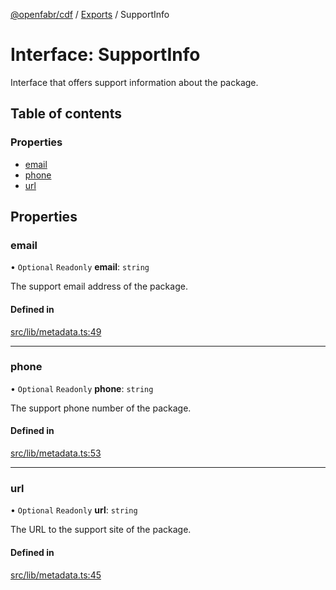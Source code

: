 [@openfabr/cdf](../README.md) / [Exports](../modules.md) / SupportInfo

# Interface: SupportInfo

Interface that offers support information about the package.

## Table of contents

### Properties

- [email](SupportInfo.md#email)
- [phone](SupportInfo.md#phone)
- [url](SupportInfo.md#url)

## Properties

### email

• `Optional` `Readonly` **email**: `string`

The support email address of the package.

#### Defined in

[src/lib/metadata.ts:49](https://github.com/openfabr/cdf/blob/18ec52e/core/typescript/src/lib/metadata.ts#L49)

___

### phone

• `Optional` `Readonly` **phone**: `string`

The support phone number of the package.

#### Defined in

[src/lib/metadata.ts:53](https://github.com/openfabr/cdf/blob/18ec52e/core/typescript/src/lib/metadata.ts#L53)

___

### url

• `Optional` `Readonly` **url**: `string`

The URL to the support site of the package.

#### Defined in

[src/lib/metadata.ts:45](https://github.com/openfabr/cdf/blob/18ec52e/core/typescript/src/lib/metadata.ts#L45)
